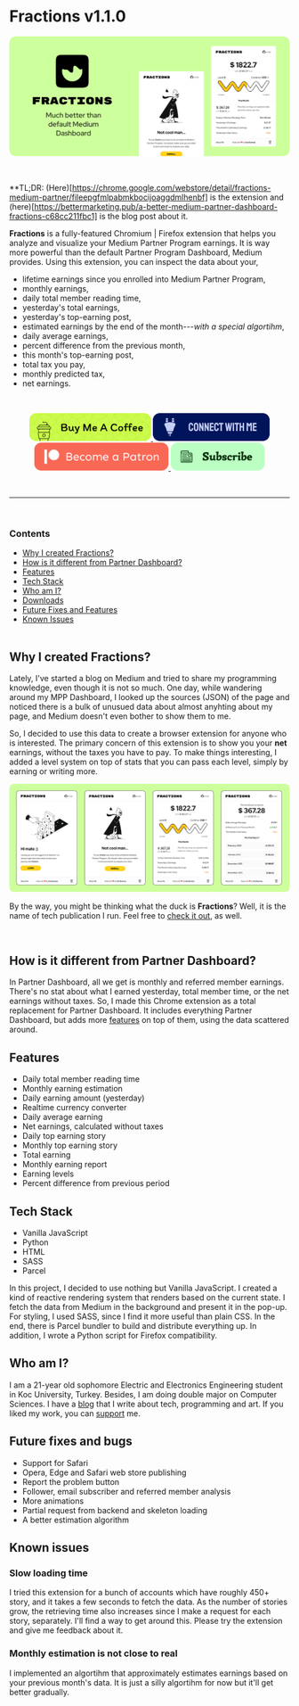 # Fractions v1.1.0

<p align="center">
	<a href="https://medium.com/better-marketing/a-better-medium-partner-dashboard-fractions-c68cc211fbc1">
		<img src="docs/cover.png"  >
	</a>
</p>

<br />

\*\*TL;DR: (Here)[https://chrome.google.com/webstore/detail/fractions-medium-partner/fileepgfmlpabmkbocijoaggdmlhenbf] is the extension and (here)[https://bettermarketing.pub/a-better-medium-partner-dashboard-fractions-c68cc211fbc1] is the blog post about it.

**Fractions** is a fully-featured Chromium | Firefox extension that helps you analyze and visualize your Medium Partner Program earnings. It is way more powerful than the default Partner Program Dashboard, Medium provides. Using this extension, you can inspect the data about your,

- lifetime earnings since you enrolled into Medium Partner Program,
- monthly earnings,
- daily total member reading time,
- yesterday's total earnings,
- yesterday's top-earning post,
- estimated earnings by the end of the month---_with a special algortihm_,
- daily average earnings,
- percent difference from the previous month,
- this month's top-earning post,
- total tax you pay,
- monthly predicted tax,
- net earnings.

<br/>

<p align="center">
	<a href="https://ko-fi.com/candurmuss" >
		<img src="docs/kofi.svg" height="50">
	</a>
	<a href="https://candurmuss.bio.link/" >
		<img src="docs/biolink.svg" height="50">
	</a>
	<a href="https://www.patreon.com/candurmuss" >
		<img src="docs/patreon.svg" height="50">
	</a>
	<a href="https://mailchi.mp/a45f8fb96cc9/subscribe" >
		<img src="docs/mail.svg" height="50">
	</a>
</p>

<br/>

---

<br/>

### Contents

- [Why I created Fractions?](#why-i-created-fractions)
- [How is it different from Partner Dashboard?](#how-is-it-different-from-partner-dashboard)
- [Features](#features)
- [Tech Stack](#tech-stack)
- [Who am I?](#who-am-i)
- [Downloads](#https://github.com/XenoverseUp/fractions/releases)
- [Future Fixes and Features](#future-fixes-and-bugs)
- [Known Issues](#known-issues)  
  <br />

## Why I created Fractions?

Lately, I've started a blog on Medium and tried to share my programming knowledge, even though it is not so much. One day, while wandering around my MPP Dashboard, I looked up the sources (JSON) of the page and noticed there is a bulk of unusued data about almost anyhting about my page, and Medium doesn't even bother to show them to me.

So, I decided to use this data to create a browser extension for anyone who is interested. The primary concern of this extension is to show you your **net** earnings, without the taxes you have to pay. To make things interesting, I added a level system on top of stats that you can pass each level, simply by earning or writing more.

<p align="center">
	<a href="https://medium.com/better-marketing/a-better-medium-partner-dashboard-fractions-c68cc211fbc1">
		<img src="docs/ss.png" >
	</a>
</p>

By the way, you might be thinking what the duck is **Fractions**? Well, it is the name of tech publication I run. Feel free to [check it out](https://medium.com/fractions), as well.

<br/>

## How is it different from Partner Dashboard?

In Partner Dashboard, all we get is monthly and referred member earnings. There's no stat about what I earned yesterday, total member time, or the net earnings without taxes. So, I made this Chrome extension as a total replacement for Partner Dashboard. It includes everything Partner Dashboard, but adds more [features](#features) on top of them, using the data scattered around.

## Features

- Daily total member reading time
- Monthly earning estimation
- Daily earning amount (yesterday)
- Realtime currency converter
- Daily average earning
- Net earnings, calculated without taxes
- Daily top earning story
- Monthly top earning story
- Total earning
- Monthly earning report
- Earning levels
- Percent difference from previous period

## Tech Stack

- Vanilla JavaScript
- Python
- HTML
- SASS
- Parcel

In this project, I decided to use nothing but Vanilla JavaScript. I created a kind of reactive rendering system that renders based on the current state. I fetch the data from Medium in the background and present it in the pop-up. For styling, I used SASS, since I find it more useful than plain CSS. In the end, there is Parcel bundler to build and distribute everything up. In addition, I wrote a Python script for Firefox compatibility.

## Who am I?

I am a 21-year old sophomore Electric and Electronics Engineering student in Koc University, Turkey. Besides, I am doing double major on Computer Sciences. I have a [blog](https://candurmuss.medium.com/) that I write about tech, programming and art. If you liked my work, you can [support](https://ko-fi.com/candurmuss) me.

## Future fixes and bugs

- Support for Safari
- Opera, Edge and Safari web store publishing
- Report the problem button
- Follower, email subscriber and referred member analysis
- More animations
- Partial request from backend and skeleton loading
- A better estimation algorithm

## **Known issues**

### **Slow loading time**

I tried this extension for a bunch of accounts which have roughly 450+ story, and it takes a few seconds to fetch the data. As the number of stories grow, the retrieving time also increases since I make a request for each story, separately. I'll find a way to get around this. Please try the extension and give me feedback about it.

### **Monthly estimation is not close to real**

I implemented an algortihm that approximately estimates earnings based on your previous month's data. It is just a silly algortihm for now but it'll get better gradually.
